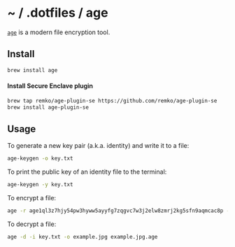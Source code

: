 # ~ / .dotfiles / age

[`age`](https://age-encryption.org/) is a modern file encryption tool.

## Install

```sh
brew install age
```

#### Install Secure Enclave plugin

```sh
brew tap remko/age-plugin-se https://github.com/remko/age-plugin-se
brew install age-plugin-se
```

## Usage

To generate a new key pair (a.k.a. identity) and write it to a file:

```sh
age-keygen -o key.txt
```

To print the public key of an identity file to the terminal:

```sh
age-keygen -y key.txt
```

To encrypt a file:

```sh
age -r age1ql3z7hjy54pw3hyww5ayyfg7zqgvc7w3j2elw8zmrj2kg5sfn9aqmcac8p -o example.jpg.age example.jpg
```

To decrypt a file:

```sh
age -d -i key.txt -o example.jpg example.jpg.age
```
